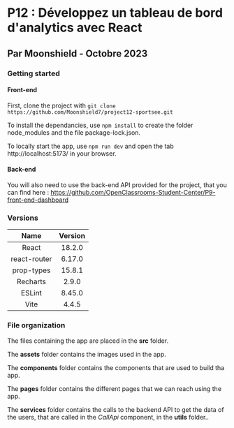 # P12 : Développez un tableau de bord d'analytics avec React
## Par Moonshield - Octobre 2023

### Getting started

#### Front-end

First, clone the project with `git clone https://github.com/Moonshield7/project12-sportsee.git`

To install the dependancies, use `npm install` to create the folder node_modules and the file package-lock.json.

To locally start the app, use `npm run dev` and open the tab http://localhost:5173/ in your browser.

#### Back-end

You will also need to use the back-end API provided for the project, that you can find here : https://github.com/OpenClassrooms-Student-Center/P9-front-end-dashboard

### Versions

| Name | Version |
| :-: | :-: |
| React | 18.2.0 |
| react-router | 6.17.0 |
| prop-types | 15.8.1 |
| Recharts | 2.9.0 |
| ESLint | 8.45.0 |
| Vite | 4.4.5 |

### File organization

The files containing the app are placed in the **src** folder.

The **assets** folder contains the images used in the app.

The **components** folder contains the components that are used to build tha app.

The **pages** folder contains the different pages that we can reach using the app.

The **services** folder contains the calls to the backend API to get the data of the users, that are called in the *CallApi* component, in the **utils** folder..
